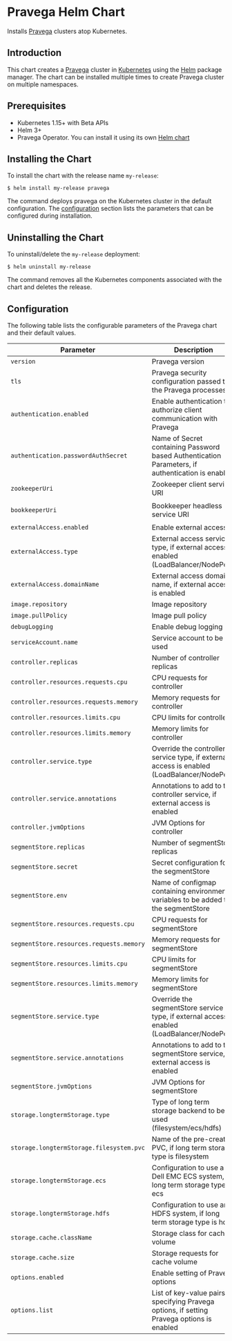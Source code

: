 # Pravega Helm Chart

Installs [Pravega](https://github.com/pravega/pravega) clusters atop Kubernetes.

## Introduction

This chart creates a [Pravega](https://github.com/pravega/pravega) cluster in [Kubernetes](http://kubernetes.io) using the [Helm](https://helm.sh) package manager. The chart can be installed multiple times to create Pravega cluster on multiple namespaces.

## Prerequisites

  - Kubernetes 1.15+ with Beta APIs
  - Helm 3+
  - Pravega Operator. You can install it using its own [Helm chart](https://github.com/pravega/pravega-operator/tree/master/charts/pravega-operator)

## Installing the Chart

To install the chart with the release name `my-release`:

```
$ helm install my-release pravega
```

The command deploys pravega on the Kubernetes cluster in the default configuration. The [configuration](#configuration) section lists the parameters that can be configured during installation.

## Uninstalling the Chart

To uninstall/delete the `my-release` deployment:

```
$ helm uninstall my-release
```

The command removes all the Kubernetes components associated with the chart and deletes the release.

## Configuration

The following table lists the configurable parameters of the Pravega chart and their default values.

| Parameter | Description | Default |
| ----- | ----------- | ------ |
| `version` | Pravega version | `0.5.0` |
| `tls` | Pravega security configuration passed to the Pravega processes | `{}` |
| `authentication.enabled` | Enable authentication to authorize client communication with Pravega | `false` |
| `authentication.passwordAuthSecret` | Name of Secret containing Password based Authentication Parameters, if authentication is enabled | `` |
| `zookeeperUri` | Zookeeper client service URI | `zk-client:2181` |
| `bookkeeperUri` | Bookkeeper headless service URI | `pravega-bk-bookie-headless:3181` |
| `externalAccess.enabled` | Enable external access | `false` |
| `externalAccess.type` | External access service type, if external access is enabled (LoadBalancer/NodePort) | `LoadBalancer` |
| `externalAccess.domainName` | External access domain name, if external access is enabled  | `` |
| `image.repository` | Image repository | `pravega/pravega` |
| `image.pullPolicy` | Image pull policy | `IfNotPresent` |
| `debugLogging` | Enable debug logging | `false` |
| `serviceAccount.name` | Service account to be used | `pravega-components` |
| `controller.replicas` | Number of controller replicas | `1` |
| `controller.resources.requests.cpu` | CPU requests for controller | `1000m` |
| `controller.resources.requests.memory` | Memory requests for controller | `1Gi` |
| `controller.resources.limits.cpu` | CPU limits for controller | `2000m` |
| `controller.resources.limits.memory` | Memory limits for controller | `3Gi` |
| `controller.service.type` | Override the controller service type, if external access is enabled (LoadBalancer/NodePort) | `""` |
| `controller.service.annotations` | Annotations to add to the controller service, if external access is enabled | `{}` |
| `controller.jvmOptions` | JVM Options for controller | `[]` |
| `segmentStore.replicas` | Number of segmentStore replicas | `1` |
| `segmentStore.secret` | Secret configuration for the segmentStore | `{}` |
| `segmentStore.env` | Name of configmap containing environment variables to be added to the segmentStore | `` |
| `segmentStore.resources.requests.cpu` | CPU requests for segmentStore | `1000m` |
| `segmentStore.resources.requests.memory` | Memory requests for segmentStore | `3Gi` |
| `segmentStore.resources.limits.cpu` | CPU limits for segmentStore | `2000m` |
| `segmentStore.resources.limits.memory` | Memory limits for segmentStore | `5Gi` |
| `segmentStore.service.type` | Override the segmentStore service type, if external access is enabled (LoadBalancer/NodePort) | `""` |
| `segmentStore.service.annotations` | Annotations to add to the segmentStore service, if external access is enabled | `{}` |
| `segmentStore.jvmOptions` | JVM Options for segmentStore | `[]` |
| `storage.longtermStorage.type` | Type of long term storage backend to be used (filesystem/ecs/hdfs) | `filesystem` |
| `storage.longtermStorage.filesystem.pvc` | Name of the pre-created PVC, if long term storage type is filesystem | `pravega-tier2` |
| `storage.longtermStorage.ecs` | Configuration to use a Dell EMC ECS system, if long term storage type is ecs | `{}` |
| `storage.longtermStorage.hdfs` | Configuration to use an HDFS system, if long term storage type is hdfs | `{}` |
| `storage.cache.className` | Storage class for cache volume | `standard` |
| `storage.cache.size` | Storage requests for cache volume | `20Gi` |
| `options.enabled` | Enable setting of Pravega options | `false` |
| `options.list` | List of key-value pairs specifying Pravega options, if setting Pravega options is enabled | `` |
